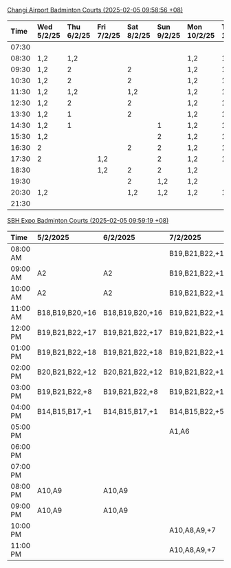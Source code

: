 [Changi Airport Badminton Courts (2025-02-05 09:58:56 +08)](https://www.carc.org.sg/FacilityBooking.aspx)

| Time   | Wed 5/2/25   | Thu 6/2/25   | Fri 7/2/25   | Sat 8/2/25   | Sun 9/2/25   | Mon 10/2/25   | Tue 11/2/25   |
|:-------|:-------------|:-------------|:-------------|:-------------|:-------------|:--------------|:--------------|
| 07:30  |              |              |              |              |              |               |               |
| 08:30  | 1,2          | 1,2          |              |              |              | 1,2           | 1,2           |
| 09:30  | 1,2          | 2            |              | 2            |              | 1,2           | 1,2           |
| 10:30  | 1,2          | 2            |              | 2            |              | 1,2           | 1,2           |
| 11:30  | 1,2          | 1,2          |              | 1,2          |              | 1,2           | 1,2           |
| 12:30  | 1,2          | 2            |              | 2            |              | 1,2           | 1,2           |
| 13:30  | 1,2          | 1            |              | 2            |              | 1,2           | 1,2           |
| 14:30  | 1,2          | 1            |              |              | 1            | 1,2           | 1,2           |
| 15:30  | 1,2          |              |              |              | 2            | 1,2           | 1,2           |
| 16:30  | 2            |              |              | 2            | 2            | 1,2           | 1,2           |
| 17:30  | 2            |              | 1,2          |              | 2            | 1,2           | 1,2           |
| 18:30  |              |              | 1,2          | 2            | 2            | 1,2           |               |
| 19:30  |              |              |              | 2            | 1,2          | 1,2           |               |
| 20:30  | 1,2          |              |              | 1,2          | 1,2          | 1,2           | 1,2           |
| 21:30  |              |              |              |              |              |               |               |

[SBH Expo Badminton Courts (2025-02-05 09:59:19 +08)](https://singaporebadmintonhall.getomnify.com/widgets/O3MRKGBH359GA55KHMG1RD)

| Time     | 5/2/2025        | 6/2/2025        | 7/2/2025        | 8/2/2025        | 9/2/2025        | 10/2/2025       | 11/2/2025      |
|:---------|:----------------|:----------------|:----------------|:----------------|:----------------|:----------------|:---------------|
| 08:00 AM |                 |                 | B19,B21,B22,+19 | B19,B21,B22,+14 | A7              | B19,B21,B22,+8  | B19,B21,B22,+9 |
| 09:00 AM | A2              | A2              | B19,B21,B22,+18 | B19,B21,B22,+15 |                 |                 | B19,B21,B22,+9 |
| 10:00 AM | A2              | A2              | B19,B21,B22,+16 | B17,B18,B19,+14 | A5              |                 | B19,B21,B22,+9 |
| 11:00 AM | B18,B19,B20,+16 | B18,B19,B20,+16 | B19,B21,B22,+16 | B16,B17,B18,+13 |                 |                 | B20,B21,B22,+8 |
| 12:00 PM | B19,B21,B22,+17 | B19,B21,B22,+17 | B19,B21,B22,+18 | B20,B21,B22,+17 | A3,A4,A6        |                 | B19,B21,B22,+9 |
| 01:00 PM | B19,B21,B22,+18 | B19,B21,B22,+18 | B19,B21,B22,+19 | B19,B20,B21,+18 |                 | A5,A7,A8,+4     | B19,B21,B22,+9 |
| 02:00 PM | B20,B21,B22,+12 | B20,B21,B22,+12 | B19,B21,B22,+16 | A10,A9,B21,+6   | B17             |                 | B19,B21,B22,+7 |
| 03:00 PM | B19,B21,B22,+8  | B19,B21,B22,+8  | B19,B21,B22,+12 | B17,B20,B21,+4  |                 |                 | B12,B18        |
| 04:00 PM | B14,B15,B17,+1  | B14,B15,B17,+1  | B14,B15,B22,+5  |                 |                 |                 |                |
| 05:00 PM |                 |                 | A1,A6           | A1,A2           |                 |                 | B12,B13,B14    |
| 06:00 PM |                 |                 |                 |                 |                 |                 |                |
| 07:00 PM |                 |                 |                 |                 | B22             | A7,B15,B16,+3   | B22            |
| 08:00 PM | A10,A9          | A10,A9          |                 |                 | A8              | B20,B21,B22,+15 |                |
| 09:00 PM | A10,A9          | A10,A9          |                 | B21             | B11,B13,B15,+2  | B20,B21,B22,+17 |                |
| 10:00 PM |                 |                 | A10,A8,A9,+7    | B18,B19,B20,+15 | B20,B21,B22,+17 | A10,A8,A9,+7    |                |
| 11:00 PM |                 |                 | A10,A8,A9,+7    | B19,B20,B22,+16 | B20,B21,B22,+18 | A10,A8,A9,+7    |                |
